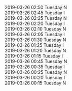 2019-03-26 02:50 Tuesday  N  
2019-03-26 02:45 Tuesday  I  
2019-03-26 02:25 Tuesday  N  
2019-03-26 02:20 Tuesday  I  
2019-03-26 02:10 Tuesday  N  
2019-03-26 02:05 Tuesday  I  
2019-03-26 01:30 Tuesday  N  
2019-03-26 01:25 Tuesday  I  
2019-03-26 01:20 Tuesday  N  
2019-03-26 01:15 Tuesday  I  
2019-03-26 00:45 Tuesday  N  
2019-03-26 00:35 Tuesday  I  
2019-03-26 00:25 Tuesday  N  
2019-03-26 00:20 Tuesday  I  
2019-03-26 00:15 Tuesday  N  
